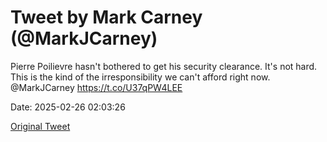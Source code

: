 # Tweet by Mark Carney (@MarkJCarney)

Pierre Poilievre hasn't bothered to get his security clearance. It's not hard. This is the kind of the irresponsibility we can't afford right now. @MarkJCarney https://t.co/U37qPW4LEE

Date: 2025-02-26 02:03:26

[Original Tweet](https://x.com/MarkJCarney/status/1894568927444758754)
